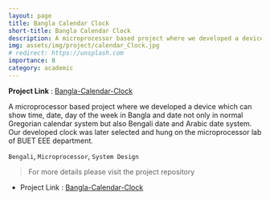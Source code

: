 ```yaml
---
layout: page
title: Bangla Calendar Clock
short-title: Bangla Calendar Clock
description: A microprocessor based project where we developed a device which can show time, date, day of the week in Bangla.
img: assets/img/project/calendar_Clock.jpg
# redirect: https://unsplash.com
importance: 8
category: academic
---
```


**Project Link** : [Bangla-Calendar-Clock](https://github.com/VirusProton/Bangla-Calendar-Clock)

A microprocessor based project where we developed a device which can show time, date, day of the week in Bangla and date not only in normal Gregorian calendar system but also Bengali date and Arabic date system. Our developed clock was later selected and hung on the microprocessor lab of BUET EEE department.


`Bengali`, `Microprocessor`, `System Design`

> For more details please visit the project repository <br>

- Project Link : [Bangla-Calendar-Clock](https://github.com/VirusProton/Bangla-Calendar-Clock)
